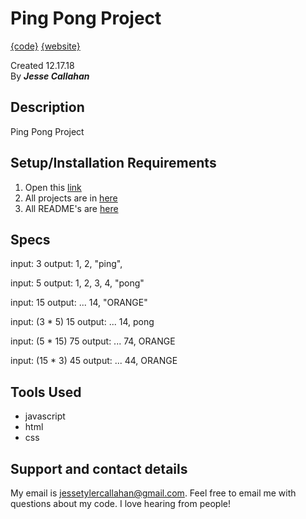 # Ping Pong Project
[{code}](https://github.com/jessecallahan/Jesse-Portfolio/blob/master/work/ping.html)
[{website}](https://jessecallahan.github.io/Jesse-Portfolio/work/ping.html)

Created 12.17.18</br>
By _**Jesse Callahan**_</br>

## Description
Ping Pong Project

## Setup/Installation Requirements

1. Open this [link](https://jessecallahan.github.io/Jesse-Portfolio/work/ping.html)
3. All projects are in [here](https://github.com/jessecallahan/Jesse-Portfolio/tree/master/work)
4. All README's are [here](https://github.com/jessecallahan/Jesse-Portfolio/tree/master/readme)

## Specs
input: 3
output: 1, 2, "ping",

input: 5
output: 1, 2, 3, 4, "pong"

input: 15
output: ... 14, "ORANGE"

input: (3 * 5) 15
output: ... 14, pong

input: (5 * 15) 75
output: ... 74, ORANGE

input: (15 * 3) 45
output: ... 44, ORANGE

## Tools Used
* javascript
* html 
* css

## Support and contact details

My email is jessetylercallahan@gmail.com. Feel free to email me with questions about my code. I love hearing from people!
